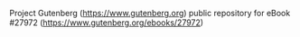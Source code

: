 Project Gutenberg (https://www.gutenberg.org) public repository for eBook #27972 (https://www.gutenberg.org/ebooks/27972)
